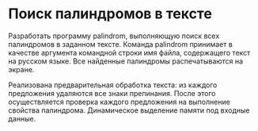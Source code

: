 # Поиск палиндромов в тексте
Разработать программу palindrom, выполняющую поиск всех палиндромов в заданном тексте. Команда palindrom принимает в качестве аргумента командной строки имя файла, содержащего текст на русском языке. Все найденные палиндромы распечатываются на экране.

Реализована предварительная обработка текста: из каждого предложения удаляются все знаки препинания. После этого осуществляется проверка каждого предложения на выполнение свойства палиндрома. Динамическое выделение памяти под входные данные.
